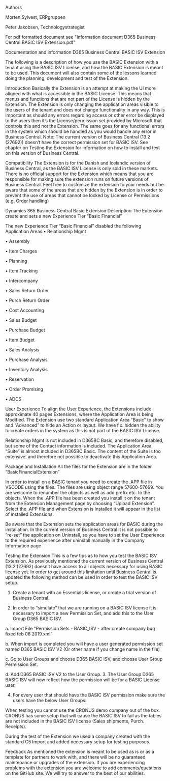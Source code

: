 Authors

Morten Sylvest, ERPgruppen

Peter Jakobsen, Technologystrategist


For pdf formatted document see "Information document D365 Business Central BASIC ISV Extension.pdf"



Documentation and information D365 Business Central BASIC ISV Extension

The following is a description of how you use the BASIC Extension with a tenant using the BASIC ISV License, and how the BASIC Extension is meant to be used. This document will also contain some of the lessons learned doing the planning, development and test of the Extension.

Introduction
Basically the Extension is an attempt at making the UI more aligned with what is accessible in the BASIC License. This means that menus and functions that are not part of the License is hidden by the Extension.
 The Extension is only changing the application areas visible to the users of the tenant and does not change functionality in any way. This is important as should any errors regarding access or other error be displayed to the users then it’s the License/permission set provided by Microsoft that controls this and not the Extension. The same goes for any functional errors in the system which should be handled as you would handle any error in Business Central. 
Note: The current version of Business Central (13.2 (27692)) doesn’t have the correct permission set for BASIC ISV. See chapter on Testing the Extension for information on how to install and test on this version of Business Central.

Compatibility
The Extension is for the Danish and Icelandic version of Business Central, as the BASIC ISV License is only sold in these markets. There is no official support for the Extension which means that you are responsible for making sure the extension runs on future versions of Business Central. Feel free to customize the extension to your needs but be aware that some of the areas that are hidden by the Extension is in order to prevent the use of areas that cannot be locked by License or Permissions (e.g. Order handling)

Dynamics 365 Business Central Basic Extension Description
The Extension create and sets a new Experience Tier “Basic Financial”
  
The new Experience Tier “Basic Financial” disabled the following Application Areas
•	Relationship Mgmt

•	Assembly

•	Item Charges

•	Planning

•	Item Tracking

•	Intercompany

•	Sales Return Order

•	Purch Return Order

•	Cost Accounting

•	Sales Budget

•	Purchase Budget

•	Item Budget

•	Sales Analysis

•	Purchase Analysis

•	Inventory Analysis

•	Reservation

•	Order Promising

•	ADCS

 
User Experience 
To align the User Experience, the Extensions include approximate 40 pages Extensions, where the Application Area is being Modified. The Extension use two standard Application Area “Basic” to show and “Advanced” to hide an Action or layout. We have f.x. hidden the ability to create orders in the system as this is not part of the BASIC ISV License.
 
Relationship Mgmt is not included in D365BC Basic, and therefore disabled, but some of the Contact information is included. 
The Application Area “Suite” is almost included in D365BC Basic. The content of the Suite is too extensive, and therefore not possible to deactivate this Application Area. 

 
Package and Installation
All the files for the Extension are in the folder “BasicFinancialExtension”
 
In order to install on a BASIC tenant you need to create the .APP file in VSCODE using the files. The files are using object range 57600-57699. You are welcome to renumber the objects as well as add prefix etc. to the objects.
When the .APP file has been created you install it on the tenant from the Extension Management page by choosing “Upload Extension”. Select the .APP file and when Extension is Installed it will appear in the list of installed Extensions.
   
Be aware that the Extension sets the application areas for BASIC during the installation. In the current version of Business Central it is not possible to “re-set” the application on Uninstall, so you have to set the User Experience to the required experience after uninstall manually in the Company Information page
 
Testing the Extension
This is a few tips as to how you test the BASIC ISV Extension. As previously mentioned the current version of Business Central (13.2 (27692) doesn’t have access to all objects necessary for using BASIC license yet. In order to get around this limitation until Business Central is updated the following method can be used in order to test the BASIC ISV setup.
1.	Create a tenant with an Essentials license, or create a trial version of Business Central.

2.	In order to “simulate” that we are running on a BASIC ISV license it is necessary to import a new Permission Set, and add this to the User Group D365 BASIC ISV.
  
  a.	Import File “Permission Sets - BASIC_ISV - after create company bug fixed feb 06 2019.xml”
  
  b.	When import is completed you will have a user generated permission set named D365 BASIC ISV V2 (Or other name if you change name in the file)
  
  c.	Go to User Groups and choose D365 BASIC ISV, and choose User Group Permission Set.
  
  d.	Add D365 BASIC ISV V2 to the User Group.
3.	The User Group D365 BASIC ISV will now reflect how the permission will be for a BASIC License user.

4.	For every user that should have the BASIC ISV permission make sure the users have the below User Groups:


When testing you cannot use the CRONUS demo company out of the box. CRONUS has some setup that will cause the BASIC ISV to fail as the tables are not included in the BASIC ISV license (Sales shipments, Purch. Receipts).

During the test of the Extension we used a company created with the standard C5 Import and added necessary setup for testing purposes.

Feedback
As mentioned the extension is meant to be used as is or as a template for partners to work with, and there will be no guaranteed maintenance or upgrades of the extension. If you are experiencing problems with the extension you are welcome to add comments/questions on the GitHub site. We will try to answer to the best of our abilities.



